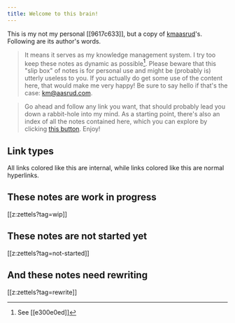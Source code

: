 ```yaml
---
title: Welcome to this brain!
---
```


This is my not my personal [[9617c633]], but a copy of [kmaasrud](https://github.com/kmaasrud/brain)'s. Following are its author's words.

> It means it serves as my knowledge management system. I try too keep these notes as dynamic as possible[^dynamic]. Please beware that this "slip box" of notes is for personal use and might be (probably is) utterly useless to you. If you actually do get some use of the content here, that would make me very happy! Be sure to say hello if that's the case: <km@aasrud.com>.

> Go ahead and follow any link you want, that should probably lead you down a rabbit-hole into my mind. As a starting point, there's also an index of all the notes contained here, which you can explore by clicking [this button](https://www.kmaasrud.com/brain/impulse). Enjoy!

## Link types

All links colored like <span class="zettel-link-container"><span class="zettel-link"><a style="text-decoration: none;">this</a></span></span> are internal, while links colored like <a style="text-decoration: none;">this</a> are normal hyperlinks.

## These notes are work in progress

[[z:zettels?tag=wip]]

## These notes are not started yet

[[z:zettels?tag=not-started]]

## And these notes need rewriting

[[z:zettels?tag=rewrite]]

[^dynamic]: See [[e300e0ed]]
